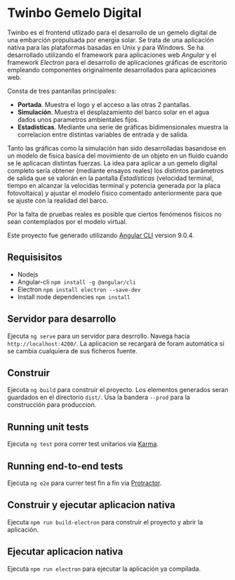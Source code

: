 # Twinbo Gemelo Digital

Twinbo es el frontend utlizado para el desarrollo de un gemelo digital de una embarción propulsada por energia solar. Se trata de una aplicación nativa para las plataformas basadas en Unix y para Windows. Se ha desarrollado utilizando el framework para aplicaciones web *Angular* y el framework *Electron* para el desarrollo de aplicaciones gráficas de escritorio empleando componentes originalmente desarrollados para aplicaciones web.

Consta de tres pantanllas principales:

* **Portada**. Muestra el logo y el acceso a las otras 2 pantallas.
* **Simulación**. Muestra el desplazamiento del barco solar en el agua dados unos parametros ambientales fijos.
* **Estadísticas**. Mediante una serie de gráficas bidimensionales muestra la correlacion entre distintas variables de entrada y de salida.

Tanto las gráficas como la simulación han sido desarrolladas basandose en un modelo de fisica basica del movimiento de un objeto en un fluido cuando se le aplicacan distintas fuerzas. La idea para aplicar a un gemelo digital completo sería obtener (mediante ensayos reales) los distintos parámetros de salida que se valorán en la pantalla *Estadísticas* (velocidad terminal, tiempo en alcanzar la velocidas terminal y potencia generada por la placa fotovoltaica) y ajustar el modelo físico comentado anteriormente para que se ajuste con la realidad del barco.

Por la falta de pruebas reales es posible que ciertos fenómenos físicos no sean contemplados por el modelo virtual.

Este proyecto fue generado utilizando [Angular CLI](https://github.com/angular/angular-cli) version 9.0.4.

## Requisisitos

* Nodejs
* Angular-cli `npm install -g @angular/cli`
* Electron `npm install electron --save-dev`
* Install node dependencies `npm install`

## Servidor para desarrollo

Ejecuta  `ng serve` para un servidor para desrrollo. Navega hacia `http://localhost:4200/`. La aplicacion se recargará de foram automática si se cambia cualquiera de sus ficheros fuente.

## Construir

Ejecuta `ng build` para construir el proyecto. Los elementos generados seran guardados en el directorio `dist/`. Usa la bandera  `--prod` para la construcción para produccion.

## Running unit tests

Ejecuta `ng test` pora correr test unitarios via [Karma](https://karma-runner.github.io).

## Running end-to-end tests

Ejecuta `ng e2e` para currer test fin a fin via [Protractor](http://www.protractortest.org/).

## Construir y ejecutar aplicacion nativa

Ejecuta `npm run build-electron` para construir el proyecto y abrir la aplicación.

## Ejecutar aplicacion nativa

Ejecuta `npm run electron` para ejecutar la aplicación ya compilada.
